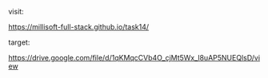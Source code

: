 <!-- visit: 

https://gasimmammadov1.github.io/task14/ -->

visit: 

https://millisoft-full-stack.github.io/task14/

target:

https://drive.google.com/file/d/1qKMqcCVb4O_cjMt5Wx_l8uAP5NUEQlsD/view
